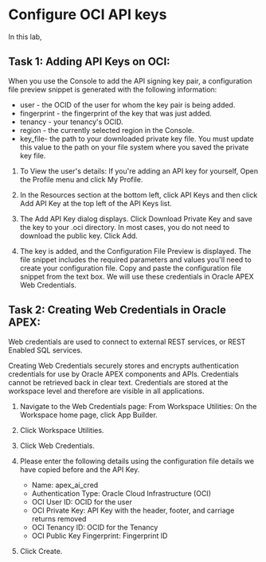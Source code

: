 # Configure OCI API keys

In this lab,



## Task 1: Adding API Keys on OCI:

When you use the Console to add the API signing key pair, a configuration file preview snippet is generated with the following information:

- user - the OCID of the user for whom the key pair is being added.
- fingerprint - the fingerprint of the key that was just added.
- tenancy - your tenancy's OCID.
- region - the currently selected region in the Console.
- key_file- the path to your downloaded private key file. You must update this value to the path on your file system where you saved the private key file.

1. To View the user's details:
If you're adding an API key for yourself, Open the Profile menu and click My Profile.



2. In the Resources section at the bottom left, click API Keys and then click Add API Key at the top left of the API Keys list.




3. The Add API Key dialog displays. Click Download Private Key and save the key to your .oci directory. In most cases, you do not need to download the public key. Click Add.



4. The key is added, and the Configuration File Preview is displayed. The file snippet includes the required parameters and values you'll need to create your configuration file. Copy and paste the configuration file snippet from the text box. We will use these credentials in Oracle APEX Web Credentials.


## Task 2: Creating Web Credentials in Oracle APEX:


Web credentials are used to connect to external REST services, or REST Enabled SQL services.

Creating Web Credentials securely stores and encrypts authentication credentials for use by Oracle APEX components and APIs. Credentials cannot be retrieved back in clear text. Credentials are stored at the workspace level and therefore are visible in all applications.


1. Navigate to the Web Credentials page:
   From Workspace Utilities:
   On the Workspace home page, click App Builder.



2. Click Workspace Utilities.




3. Click Web Credentials.




4. Please enter the following details using the configuration file details we have copied before and the API Key.

    - Name: apex_ai_cred
    - Authentication Type: Oracle Cloud Infrastructure (OCI)
    - OCI User ID: OCID for the user
    - OCI Private Key: API Key with the header, footer, and carriage returns removed
    - OCI Tenancy ID: OCID for the Tenancy
    - OCI Public Key Fingerprint: Fingerprint ID



5. Click Create.
